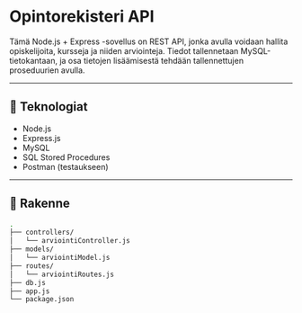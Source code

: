 # Opintorekisteri API

Tämä Node.js + Express -sovellus on REST API, jonka avulla voidaan hallita opiskelijoita, kursseja ja niiden arviointeja. Tiedot tallennetaan MySQL-tietokantaan, ja osa tietojen lisäämisestä tehdään tallennettujen proseduurien avulla.

---

## 🔧 Teknologiat

- Node.js
- Express.js
- MySQL
- SQL Stored Procedures
- Postman (testaukseen)

---

## 📁 Rakenne

```bash
.
├── controllers/
│   └── arviointiController.js
├── models/
│   └── arviointiModel.js
├── routes/
│   └── arviointiRoutes.js
├── db.js
├── app.js
└── package.json

